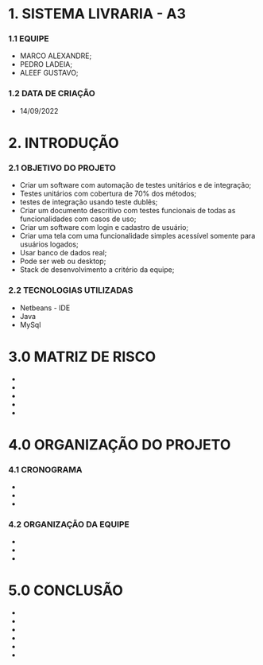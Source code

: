 # 1. SISTEMA LIVRARIA - A3

### 1.1 EQUIPE

- MARCO ALEXANDRE;
- PEDRO LADEIA;
- ALEEF GUSTAVO;

### 1.2 DATA DE CRIAÇÃO

- 14/09/2022

# 2. INTRODUÇÃO

### 2.1 OBJETIVO DO PROJETO

- Criar um software com automação de testes unitários e de integração;
- Testes unitários com cobertura de 70% dos métodos;
- testes de integração usando teste dublês;
- Criar um documento descritivo com testes funcionais de todas as funcionalidades com casos de uso;
- Criar um software com login e cadastro de usuário;
- Criar uma tela com uma funcionalidade simples acessível somente para usuários logados;
- Usar banco de dados real;
- Pode ser web ou desktop;
- Stack de desenvolvimento a critério da equipe;

### 2.2 TECNOLOGIAS UTILIZADAS

- Netbeans - IDE
- Java
- MySql

# 3.0 MATRIZ DE RISCO

-
-
-
-
-

# 4.0 ORGANIZAÇÃO DO PROJETO

### 4.1 CRONOGRAMA

-
-
-

### 4.2 ORGANIZAÇÃO DA EQUIPE

-
-
-

# 5.0 CONCLUSÃO

-
-
-
-
-
-
